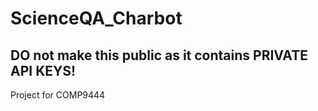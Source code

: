 # ScienceQA_Charbot
## DO not make this public as it contains PRIVATE API KEYS!
Project for COMP9444 
